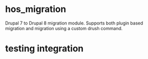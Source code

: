 # hos_migration

Drupal 7 to Drupal 8 migration module. Supports both plugin based migration and migration using a custom drush command.

# testing integration 

